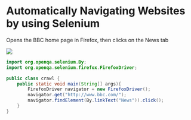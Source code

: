 # Automatically Navigating Websites by using Selenium

Opens the BBC home page in Firefox, then clicks on the News tab

![](https://raw.githubusercontent.com/atabegruslan/Java-Selenium-Auto-Surf-Webpage/master/Illustrations/selenium.PNG)

```java
import org.openqa.selenium.By;
import org.openqa.selenium.firefox.FirefoxDriver;

public class crawl {
	public static void main(String[] args){
		FirefoxDriver navigator = new FirefoxDriver();
		navigator.get("http://www.bbc.com/");
		navigator.findElement(By.linkText("News")).click();
	}
}				
```
